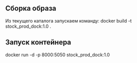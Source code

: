 ## Сборка образа
Из текущего каталога запускаем команду:
docker build -t stock_prod_dock:1.0 .

## Запуск контейнера
docker run -d -p 8000:5050 stock_prod_dock:1.0







